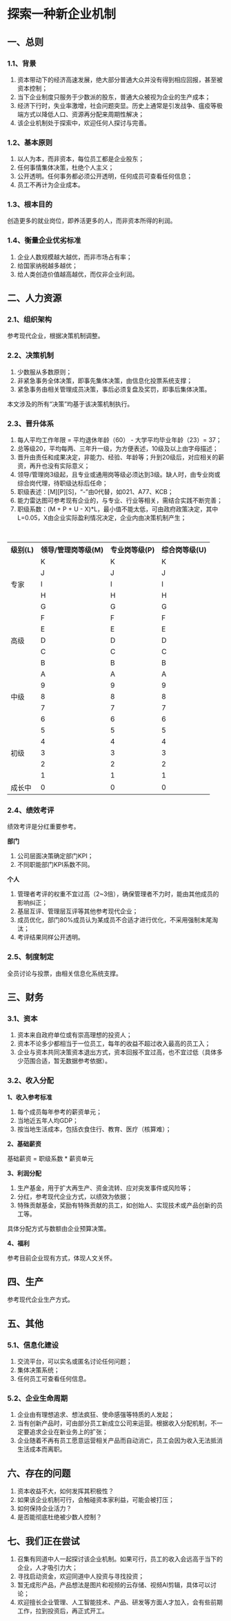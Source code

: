 # 探索一种新企业机制


## 一、总则

### 1.1、背景
1. 资本带动下的经济高速发展，绝大部分普通大众并没有得到相应回报，甚至被资本控制；
2. 当下企业制度只服务于少数派的股东，普通大众被视为企业的生产成本；
3. 经济下行时，失业率激增，社会问题突显。历史上通常是引发战争、瘟疫等极端方式以降低人口、资源再分配来周期性解决；
4. 该企业机制处于探索中，欢迎任何人探讨与完善。

### 1.2、基本原则
1. 以人为本，而非资本，每位员工都是企业股东；
2. 任何事情集体决策，杜绝个人主义；
3. 公开透明。任何事务都必须公开透明，任何成员可查看任何信息；
4. 员工不再计为企业成本。

### 1.3、根本目的
创造更多的就业岗位，即养活更多的人，而非资本所得的利润。

### 1.4、衡量企业优劣标准
1. 企业人数规模越大越优，而非市场占有率；
2. 给国家纳税越多越优；
3. 给人类创造价值越高越优，而仅非企业利润。


## 二、人力资源

### 2.1、组织架构
参考现代企业，根据决策机制调整。

### 2.2、决策机制​
1. 少数服从多数原则；
2. 非紧急事务​​全体决策，即事先集体决策，由信息化投票系统支撑；
3. 紧急事务由相关管理成员决策，事后必须复盘及奖罚，即事后集体决策。

本文涉及的所有“决策”均基于该决策机制执行。

### 2.3、晋升体系
1. 每人平均工作年限 = 平均退休年龄（60） - 大学平均毕业年龄（23）= 37；
2. 总等级20，平均每两、三年升一级，为方便表述，10级及以上由字母描述；
3. 晋升由责任和成果决定，非能力、经验、年龄等；升到20级后，对应相关的薪资，再升也没有实际意义；
4. 领导/管理岗3级起，且专业或通用岗等级必须达到3级。缺人时，由专业岗或综合岗代理，待职级达标后任命；
5. 职级表述：[M][P][S]，“-”由0代替，如021、A77、KCB；
6. ​能力雷达图可参考现有企业的，与专业、行业等相关，需结合实践不断完善；
7. 职级系数：(M + P + U - X)*L，最小值不能太低，可由政府政策决定，其中L=0.05，X由企业实际盈利情况决定，企业内由决策机制产生；

<br/>

<table>
    <tr>
        <th>级别(L)</th><th>领导/管理岗等级(M)</th><th>专业岗等级(P)</th><th>综合岗等级(U)</th>
    </tr>
    <tr>
        <td rowspan="5">专家</td><td>K</td><td>K</td><td>K</td>
    </tr>
    <tr>
        <td>J</td><td>J</td><td>J</td>
    </tr>
    <tr>
        <td>I</td><td>I</td><td>I</td>
    </tr>
    <tr>
        <td>H</td><td>H</td><td>H</td>
    </tr>
    <tr>
        <td>G</td><td>G</td><td>G</td>
    </tr>
    <tr>
        <td rowspan="5">高级</td><td>F</td><td>F</td><td>F</td>
    </tr>
    <tr>
        <td>E</td><td>E</td><td>E</td>
    </tr>
    <tr>
        <td>D</td><td>D</td><td>D</td>
    </tr>
    <tr>
        <td>C</td><td>C</td><td>C</td>
    </tr>
    <tr>
        <td>B</td><td>B</td><td>B</td>
    </tr>
    <tr>
        <td rowspan="5">中级</td><td>A</td><td>A</td><td>A</td>
    </tr>
    <tr>
        <td>9</td><td>9</td><td>9</td>
    </tr>
    <tr>
        <td>8</td><td>8</td><td>8</td>
    </tr>
    <tr>
        <td>7</td><td>7</td><td>7</td>
    </tr>
    <tr>
        <td>6</td><td>6</td><td>6</td>
    </tr>
    <tr>
        <td rowspan="5">初级</td><td>5</td><td>5</td><td>5</td>
    </tr>
    <tr>
        <td>4</td><td>4</td><td>4</td>
    </tr>
    <tr>
        <td>3</td><td>3</td><td>3</td>
    </tr>
    <tr>
        <td>2</td><td>2</td><td>2</td>
    </tr>
    <tr>
        <td>1</td><td>1</td><td>1</td>
    </tr>
    <tr>
        <td rowspan="5">成长中</td><td>0</td><td>0</td><td>0</td>
    </tr>
</table>

### 2.4、绩效考评
绩效考评是分红重要参考。

**部门**
1. 公司层面决策确定​部门KPI；
2. 不同职能部门KPI系数不同。

**个人**
1. 管理者考评的权重不宜过高（2~3倍），确保管理者不力时，能由其他成员的影响纠正；
2. 基层互评、管理层互评等其他参考现代企业；
3. 成员优化，部门80%成员认为某成员不合适才进行优化，不采用强制末尾淘汰；
4. 考评结果同样公开透明。

### 2.5、制度制定
全员讨论与投票，由相关信息化系统支撑。


## 三、财务

### 3.1、资本
1. 资本来自政府单位或有崇高理想的投资人；
2. 资本不论多少都相当于一位员工，每年的收益不超过收入最高的员工入；
3. 企业与资本共同决策资本退出方式，资本回报不宜过高，也不宜过低（具体多少范围合适，暂无数据参考依据）。

### 3.2、收入分配

**1、收入参考标准**
1. 每个成员每年参考的薪资单元；
2. 当地近五年人均GDP；
3. 按当地生活成本，包括衣食住行、教育、医疗（核算难）；

**2、基础薪资**

基础薪资 = 职级系数 * 薪资单元

**3、利润分配**
1. 生产基金，用于扩大再生产、资金流转、应对突发事件或风险等；
2. 分红，参考现代企业方式，以绩效为依据；
3. 特殊贡献基金，奖励有特殊贡献的员工，如创始人、实现技术或产品创新的员工等。

具体分配方式与数额由企业预算决策。

**4、福利**

参考目前企业现有方式，体现人文关怀。


## 四、生产

参考现代企业生产方式。

## 五、其他

### 5.1、信息化建设
1. 交流平台，可以实名或匿名讨论任何问题；
2. 集体决策系统；
3. 任何员工可查看任何信息。


### 5.2、企业生命周期
1. 企业由有理想追求、想法疯狂、使命感强等特质的人发起；
2. 当有创新产品时，可由部分员工新成立公司来运营。根据收入分配机制，不一定要追求企业在新业务上的扩张；
3. 企业随着不再有员工愿意运营相关产品而自动消亡，员工会因为收入无法抵消生活成本而离职。


## 六、存在的问题
1. 资本收益不大，如何发挥其积极性？
2. 如果该企业机制可行，会触碰资本家利益，可能会被打压；
3. 如何保持企业活力？
4. 是否能彻底杜绝被少数人控制？


## 七、我们正在尝试
1. 召集有同道中人一起探讨该企业机制。如果可行，员工的收入会远高于当下的企业，人才吸引力大；
2. 寻找启动资金，欢迎同道中人投资与寻找投资；
3. 暂无成形产品，产品想法是图片和视频的云存储、视频AI剪辑，具体可以讨论；
4. 欢迎擅长企业管理、人工智能技术、产品、研发等方面人才加入，会有些前期工作，拉到投资后，再正式开工。